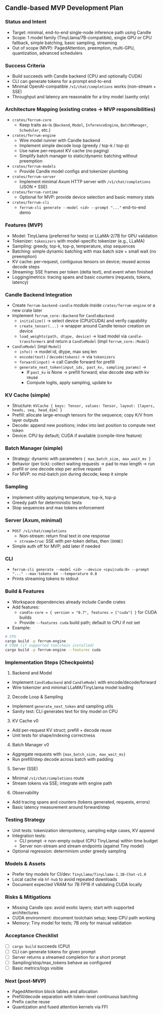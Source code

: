 ## Candle-based MVP Development Plan

### Status and Intent
- Target: minimal, end-to-end single-node inference path using Candle
- Scope: 1 model family (TinyLlama/7B-compatible), single GPU or CPU fallback, simple batching, basic sampling, streaming
- Out of scope (MVP): PagedAttention, preemption, multi-GPU, quantization, advanced schedulers

### Success Criteria
- Build succeeds with Candle backend (CPU and optionally CUDA)
- CLI can generate tokens for a prompt end-to-end
- Minimal OpenAI-compatible `/v1/chat/completions` works (non-stream + SSE)
- Throughput and latency are reasonable for a tiny model (sanity only)

### Architecture Mapping (existing crates → MVP responsibilities)
- `crates/ferrum-core`
  - Keep traits as-is (`Backend`, `Model`, `InferenceEngine`, `BatchManager`, `Scheduler`, etc.)
- `crates/ferrum-engine`
  - Wire model runner with Candle backend
  - Implement simple decode loop (greedy / top-k / top-p)
  - Use naive per-request KV cache (no paging)
  - Simplify batch manager to static/dynamic batching without preemption
- `crates/ferrum-models`
  - Provide Candle model configs and tokenizer plumbing
- `crates/ferrum-server`
  - Implement minimal Axum HTTP server with `/v1/chat/completions` (JSON + SSE)
- `crates/ferrum-runtime`
  - Optional for MVP: provide device selection and basic memory stats
- `crates/ferrum-cli`
  - `ferrum-cli generate --model <id> --prompt "..."` end-to-end demo

### Features (MVP)
- Model: TinyLlama (preferred for tests) or LLaMA-2/7B for GPU validation
- Tokenizer: `tokenizers` with model-specific tokenizer (e.g., LLaMA)
- Sampling: greedy, top-k, top-p, temperature, stop sequences
- Batching: simple dynamic batching with max batch size + small wait (no preemption)
- KV cache: per-request, contiguous tensors on device; reused across decode steps
- Streaming: SSE frames per token (delta text), end event when finished
- Logging/metrics: tracing spans and basic counters (requests, tokens, latency)

### Candle Backend Integration
- Create `ferrum-backend-candle` module inside `crates/ferrum-engine` or a new crate later
- Implement `ferrum_core::Backend` for `CandleBackend`
  - `initialize()` → select device (CPU/CUDA) and verify capability
  - `create_tensor(...)` → wrapper around Candle tensor creation on device
  - `load_weights(path, dtype, device)` → load model via `candle-transformers` and return a `CandleModel` (impl `ferrum_core::Model`)
- `CandleModel` (impl `Model`)
  - `info()` → model id, dtype, max seq len
  - `encode(text)` / `decode(tokens)` → via `tokenizers`
  - `forward(input)` → call Candle forward for prefill
  - `generate_next_token(input_ids, past_kv, sampling_params)` →
    - If `past_kv` is None → prefill forward; else decode step with kv reuse
    - Compute logits, apply sampling, update kv

### KV Cache (simple)
- Structure: `KVCache { keys: Tensor, values: Tensor, layout: [layers, heads, seq, head_dim] }`
- Prefill: allocate large-enough tensors for the sequence; copy K/V from layer outputs
- Decode: append new positions; index into last position to compute next token
- Device: CPU by default; CUDA if available (compile-time feature)

### Batch Manager (simple)
- Strategy: dynamic with parameters `{ max_batch_size, max_wait_ms }`
- Behavior (per tick): collect waiting requests → pad to max length → run prefill or one decode step per active request
- For MVP: no mid-batch join during decode; keep it simple

### Sampling
- Implement utility applying temperature, top-k, top-p
- Greedy path for deterministic tests
- Stop sequences and max tokens enforcement

### Server (Axum, minimal)
- `POST /v1/chat/completions`
  - Non-stream: return final text in one response
  - `stream=true`: SSE with per-token deltas, then `[DONE]`
- Simple auth off for MVP; add later if needed

### CLI
- `ferrum-cli generate --model <id> --device <cpu|cuda:0> --prompt "..." --max-tokens 64 --temperature 0.8`
- Prints streaming tokens to stdout

### Build & Features
- Workspace dependencies already include Candle crates
- Add features:
  - `candle-core = { version = "0.7", features = ["cuda"] }` for CUDA builds
  - Provide `--features cuda` build path; default to CPU if not set
- Example:
```bash
# CPU
cargo build -p ferrum-engine
# CUDA (if supported toolchain installed)
cargo build -p ferrum-engine --features cuda
```

### Implementation Steps (Checkpoints)
1) Backend and Model
- Implement `CandleBackend` and `CandleModel` with encode/decode/forward
- Wire tokenizer and minimal LLaMA/TinyLlama model loading

2) Decode Loop & Sampling
- Implement `generate_next_token` and sampling utils
- Sanity test: CLI generates text for tiny model on CPU

3) KV Cache v0
- Add per-request KV struct; prefill + decode reuse
- Unit tests for shape/indexing correctness

4) Batch Manager v0
- Aggregate requests with `{max_batch_size, max_wait_ms}`
- Run prefill/step decode across batch with padding

5) Server (SSE)
- Minimal `/v1/chat/completions` route
- Stream tokens via SSE; integrate with engine path

6) Observability
- Add tracing spans and counters (tokens generated, requests, errors)
- Basic latency measurement around forward/step

### Testing Strategy
- Unit tests: tokenization idempotency, sampling edge cases, KV append
- Integration tests:
  - CLI prompt → non-empty output (CPU TinyLlama) within time budget
  - Server non-stream and stream endpoints (against Tiny model)
- Optional regression: determinism under greedy sampling

### Models & Assets
- Prefer tiny models for CI/dev: `TinyLlama/TinyLlama-1.1B-Chat-v1.0`
- Local cache via `hf-hub` to avoid repeated downloads
- Document expected VRAM for 7B FP16 if validating CUDA locally

### Risks & Mitigations
- Missing Candle ops: avoid exotic layers; start with supported architectures
- CUDA environment: document toolchain setup; keep CPU path working
- Memory: Tiny model for tests; 7B only for manual validation

### Acceptance Checklist
- [ ] `cargo build` succeeds (CPU)
- [ ] CLI can generate tokens for given prompt
- [ ] Server returns a streamed completion for a short prompt
- [ ] Sampling/stop/max_tokens behave as configured
- [ ] Basic metrics/logs visible

### Next (post-MVP)
- PagedAttention block tables and allocation
- Prefill/decode separation with token-level continuous batching
- Prefix cache reuse
- Quantization and fused attention kernels via FFI
